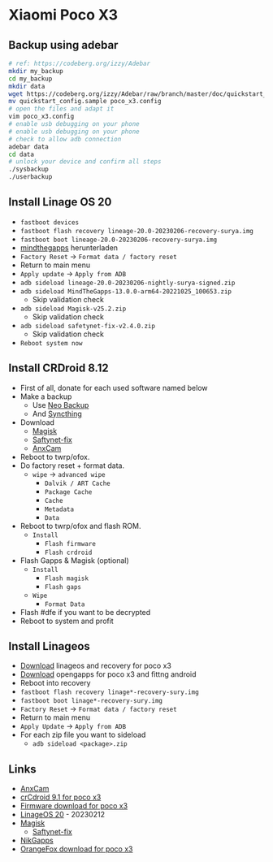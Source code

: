 # Xiaomi Poco X3

## Backup using adebar

```bash
# ref: https://codeberg.org/izzy/Adebar
mkdir my_backup
cd my_backup
mkdir data
wget https://codeberg.org/izzy/Adebar/raw/branch/master/doc/quickstart_config.sample
mv quickstart_config.sample poco_x3.config
# open the files and adapt it
vim poco_x3.config
# enable usb debugging on your phone
# enable usb debugging on your phone
# check to allow adb connection
adebar data
cd data
# unlock your device and confirm all steps
./sysbackup
./userbackup
```

## Install Linage OS 20

* `fastboot devices`
* `fastboot flash recovery lineage-20.0-20230206-recovery-surya.img`
* `fastboot boot lineage-20.0-20230206-recovery-surya.img`
* [mindthegapps](https://wiki.lineageos.org/gapps) herunterladen
* `Factory Reset` -> `Format data / factory reset`
* Return to main menu
* `Apply update` -> `Apply from ADB`
* `adb sideload lineage-20.0-20230206-nightly-surya-signed.zip`
* `adb sideload MindTheGapps-13.0.0-arm64-20221025_100653.zip`
  * Skip validation check
* `adb sideload Magisk-v25.2.zip`
  * Skip validation check
* `adb sideload safetynet-fix-v2.4.0.zip`
  * Skip validation check
* `Reboot system now`

## Install CRDroid 8.12

* First of all, donate for each used software named below
* Make a backup 
  * Use [Neo Backup](https://f-droid.org/en/packages/com.machiav3lli.backup/)
  * And [Syncthing](https://f-droid.org/packages/com.nutomic.syncthingandroid/)
* Download
  * [Magisk](https://github.com/topjohnwu/Magisk/releases)
  * [Saftynet-fix](https://github.com/kdrag0n/safetynet-fix/releases)
  * [AnxCam](https://sourceforge.net/projects/miuicamerapocox3/files/MIUICameraPocoX3.zip/download)
* Reboot to twrp/ofox.
* Do factory reset + format data.
  * `wipe` -> `advanced wipe`
    * `Dalvik / ART Cache`
    * `Package Cache`
    * `Cache`
    * `Metadata`
    * `Data`
* Reboot to twrp/ofox and flash ROM.
  * `Install`
    * `Flash firmware`
    * `Flash crdroid`
* Flash Gapps & Magisk (optional)
  * `Install`
    * `Flash magisk`
    * `Flash gaps`
  * `Wipe`
    * `Format Data`
* Flash #dfe if you want to be decrypted
* Reboot to system and profit

## Install Linageos

* [Download](https://download.lineageos.org/surya) linageos and recovery for poco x3
* [Download](https://wiki.lineageos.org/gapps.html) opengapps for poco x3 and fittng android
* Reboot into recovery
* `fastboot flash recovery linage*-recovery-sury.img`
* `fastboot boot linage*-recovery-sury.img`
* `Factory Reset` -> `Format data / factory reset`
* Return to main menu
* `Apply Update` -> `Apply from ADB`
* For each zip file you want to sideload
  * `adb sideload <package>.zip`

## Links

* [AnxCam](https://sourceforge.net/projects/miuicamerapocox3/files/MIUICameraPocoX3.zip/download)
* [crCdroid 9.1 for poco x3](https://crdroid.net/surya/9)
* [Firmware download for poco x3](https://xiaomifirmwareupdater.com/firmware/surya/)
* [LinageOS 20](lineage-20.0-20230206-recovery-surya.img) - 20230212
* [Magisk](https://github.com/topjohnwu/Magisk/releases)
  * [Saftynet-fix](https://github.com/kdrag0n/safetynet-fix/releases)
* [NikGapps](https://sourceforge.net/projects/nikgapps/files/Releases/NikGapps-T/08-Sep-2022/)
* [OrangeFox download for poco x3](https://sourceforge.net/projects/builds-ardjlon/files/surya/recovery/OrangeFox-Unofficial-surya_FBEv2.zip/download)

